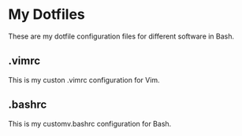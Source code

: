 # My Dotfiles
These are my dotfile configuration files for different software in Bash.
## .vimrc
This is my custon .vimrc configuration for Vim.
## .bashrc
This is my customv.bashrc configuration for Bash.
